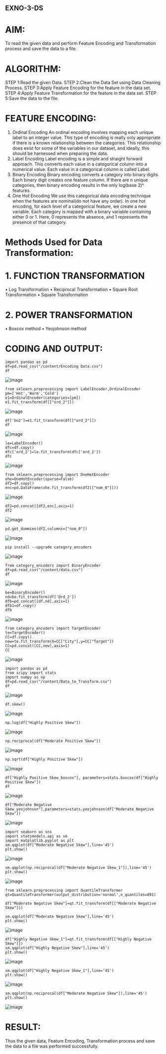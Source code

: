 ## EXNO-3-DS

# AIM:
To read the given data and perform Feature Encoding and Transformation process and save the data to a file.

# ALGORITHM:
STEP 1:Read the given Data.
STEP 2:Clean the Data Set using Data Cleaning Process.
STEP 3:Apply Feature Encoding for the feature in the data set.
STEP 4:Apply Feature Transformation for the feature in the data set.
STEP 5:Save the data to the file.

# FEATURE ENCODING:
1. Ordinal Encoding
An ordinal encoding involves mapping each unique label to an integer value. This type of encoding is really only appropriate if there is a known relationship between the categories. This relationship does exist for some of the variables in our dataset, and ideally, this should be harnessed when preparing the data.
2. Label Encoding
Label encoding is a simple and straight forward approach. This converts each value in a categorical column into a numerical value. Each value in a categorical column is called Label.
3. Binary Encoding
Binary encoding converts a category into binary digits. Each binary digit creates one feature column. If there are n unique categories, then binary encoding results in the only log(base 2)ⁿ features.
4. One Hot Encoding
We use this categorical data encoding technique when the features are nominal(do not have any order). In one hot encoding, for each level of a categorical feature, we create a new variable. Each category is mapped with a binary variable containing either 0 or 1. Here, 0 represents the absence, and 1 represents the presence of that category.

# Methods Used for Data Transformation:
  # 1. FUNCTION TRANSFORMATION
• Log Transformation
• Reciprocal Transformation
• Square Root Transformation
• Square Transformation
  # 2. POWER TRANSFORMATION
• Boxcox method
• Yeojohnson method

# CODING AND OUTPUT:
```
import pandas as pd
df=pd.read_csv("/content/Encoding Data.csv")
df
```
![image](https://github.com/user-attachments/assets/d5460216-d0d7-466c-876d-4ff0c518f69e)
```
from sklearn.preprocessing import LabelEncoder,OrdinalEncoder
pm=['Hot','Warm','Cold']
e1=OrdinalEncoder(categories=[pm])
e1.fit_transform(df[["ord_2"]])
```
![image](https://github.com/user-attachments/assets/3f9e51b9-4768-4920-a317-240a2172761a)
```
df['bo2']=e1.fit_transform(df[["ord_2"]])
df
```
![image](https://github.com/user-attachments/assets/2361d27c-fb01-499d-9306-7185b3c687ec)

```
le=LabelEncoder()
dfc=df.copy()
dfc['ord_2']=le.fit_transform(dfc['ord_2'])
dfc
```
![image](https://github.com/user-attachments/assets/0137c4ae-11df-486f-9f08-cdc55ea7cbec)
```
from sklearn.preprocessing import OneHotEncoder
ohe=OneHotEncoder(sparse=False)
df2=df.copy()
enc=pd.DataFrame(ohe.fit_transform(df2[["nom_0"]]))
```
![image](https://github.com/user-attachments/assets/2df1dc67-aabc-4d73-8f74-6e1742814133)
```
df2=pd.concat([df2,enc],axis=1)
df2
```
![image](https://github.com/user-attachments/assets/f5e49456-446e-40c3-885b-6373a8093ba0)
```
pd.get_dummies(df2,columns=["nom_0"])
```
![image](https://github.com/user-attachments/assets/aae423bc-202b-4980-b5f7-f932b9165c77)
```
pip install --upgrade category_encoders
```
![image](https://github.com/user-attachments/assets/b535a6f5-cddc-44a6-ba68-c6cddd876ea5)
```
from category_encoders import BinaryEncoder
df=pd.read_csv("/content/data.csv")
df
```
![image](https://github.com/user-attachments/assets/49c18e17-e772-47ba-8ffc-0c17f920284f)

```
be=BinaryEncoder()
nd=be.fit_transform(df['Ord_2'])
dfb=pd.concat([df,nd],axis=1)
dfb1=df.copy()
dfb
```
![image](https://github.com/user-attachments/assets/954d7ee6-01a6-4c39-b618-5a8a74c86023)

```
from category_encoders import TargetEncoder
te=TargetEncoder()
CC=df.copy()
new=te.fit_transform(X=CC["City"],y=CC["Target"])
CC=pd.concat([CC,new],axis=1)
CC
```
![image](https://github.com/user-attachments/assets/c4312c34-de54-4e43-b6af-715d657da47e)
```
import pandas as pd
from scipy import stats
import numpy as np
df=pd.read_csv("/content/Data_to_Transform.csv")
df
```
![image](https://github.com/user-attachments/assets/0ce1c3c9-58ec-4509-b0a0-b2823d2f528f)
```
df.skew()
```
![image](https://github.com/user-attachments/assets/89d067d3-1c42-43d4-9030-6a2d37f9cb51)
```
np.log(df["Highly Positive Skew"])
```
![image](https://github.com/user-attachments/assets/ca027e64-a299-4ef6-9ea1-c42206d5ff58)
```
np.reciprocal(df["Moderate Positive Skew"])
```
![image](https://github.com/user-attachments/assets/ff81c2a0-f374-473f-a747-b8d34fc4bef8)
```
np.sqrt(df["Highly Positive Skew"])
```
![image](https://github.com/user-attachments/assets/e239f26e-5433-4788-94af-8a8537c3a285)
```
df["Highly Positive Skew_boxcox"], parameters=stats.boxcox(df["Highly Positive Skew"])
df
```
![image](https://github.com/user-attachments/assets/4bb35887-b1a7-4b0d-b986-77f086f2d4fd)
```
df["Moderate Negative Skew_yeojohnson"],parameters=stats.yeojohnson(df["Moderate Negative Skew"])
```
![image](https://github.com/user-attachments/assets/8f568e48-7d76-4e04-aeaa-0bfd6a4d7ec4)
```
import seaborn as sns
import statsmodels.api as sm
import matplotlib.pyplot as plt
sm.qqplot(df["Moderate Negative Skew"],line='45')
plt.show()
```
![image](https://github.com/user-attachments/assets/d1e0cee8-9333-42ce-b8f2-338545eab0e7)
```
sm.qqplot(np.reciprocal(df["Moderate Negative Skew_1"]),line='45')
plt.show()
```
![image](https://github.com/user-attachments/assets/95c31a7e-cb0f-43fa-b48e-7f185c9cd99b)
```
from sklearn.preprocessing import QuantileTransformer
qt=QuantileTransformer(output_distribution='normal',n_quantiles=891)

df["Moderate Negative Skew"]=qt.fit_transform(df[["Moderate Negative Skew"]])

sm.qqplot(df["Moderate Negative Skew"],line='45')
plt.show()
```
![image](https://github.com/user-attachments/assets/76d42362-a097-45c2-a343-76e91e3e737f)
```
df["Highly Negative Skew_1"]=qt.fit_transform(df[["Highly Negative Skew"]])
sm.qqplot(df["Highly Negative Skew"],line='45')
plt.show()
```
![image](https://github.com/user-attachments/assets/0f1616b9-bc08-4b03-87de-7cb8906d3709)
```
sm.qqplot(df["Highly Negative Skew_1"],line='45')
plt.show()
```
![image](https://github.com/user-attachments/assets/e8d4756d-0cb5-460c-851a-dd7d5542afc8)
```
sm.qqplot(np.reciprocal(df["Moderate Negative Skew"]),line='45')
plt.show()
```
![image](https://github.com/user-attachments/assets/4efa74b4-a4c0-46a7-9b58-7939e2d666ad)

# RESULT:
 Thus the given data, Feature Encoding, Transformation process and save the data to a file was performed successfully.



       
